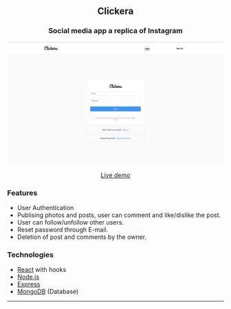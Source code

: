 <div align="center">
<h2> Clickera </h2>

### Social media app a replica of Instagram

<img src="dist/cover.png" alt="cover"/>

<a href="https://clickera.herokuapp.com/">Live demo</a>

</div>

### Features

- User Authentication
- Publising photos and posts, user can comment and like/dislike the post.
- User can follow/unfollow other users.
- Reset password through E-mail.
- Deletion of post and comments by the owner.

### Technologies

- [React](https://reactjs.org/) with hooks
- [Node.js](https://nodejs.org/en/)
- [Express](https://expressjs.com/)
- [MongoDB](https://www.mongodb.com/) (Database)

------------
